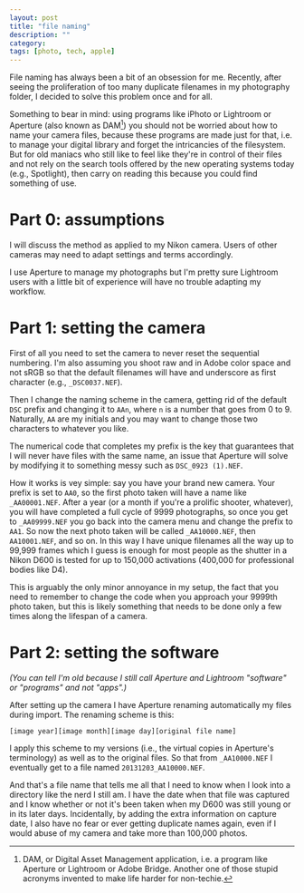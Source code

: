 ```yaml
---
layout: post
title: "file naming"
description: ""
category:
tags: [photo, tech, apple]
---
```


File naming has always been a bit of an obsession for me. Recently, after seeing the proliferation of too many duplicate filenames in my photography folder, I decided to solve this problem once and for all.

Something to bear in mind: using programs like iPhoto or Lightroom or Aperture (also known as DAM[^nota-dam]) you should not be worried about how to name your camera files, because these programs are made just for that, i.e. to manage your digital library and forget the intricancies of the filesystem. But for old maniacs who still like to feel like they're in control of their files and not rely on the search tools offered by the new operating systems today (e.g., Spotlight), then carry on reading this because you could find something of use.

# Part 0: assumptions

I will discuss the method as applied to my Nikon camera. Users of other cameras may need to adapt settings and terms accordingly.

I use Aperture to manage my photographs but I'm pretty sure Lightroom users with a little bit of experience will have no trouble adapting my workflow.

# Part 1: setting the camera

First of all you need to set the camera to never reset the sequential numbering. I'm also assuming you shoot raw and in Adobe color space and not sRGB so that the default filenames will have and underscore as first character (e.g., `_DSC0037.NEF`).  

Then I change the naming scheme in the camera, getting rid of the default `DSC` prefix and changing it to `AAn`, where `n` is a number that goes from 0 to 9. Naturally, `AA` are my initials and you may want to change those two characters to whatever you like. 

The numerical code that completes my prefix is the key that guarantees that I will never have files with the same name, an issue that Aperture will solve by modifying it to something messy such as `DSC_0923 (1).NEF`. 

How it works is vey simple: say you have your brand new camera. Your prefix is set to `AA0`, so the first photo taken will have a name like `_AA00001.NEF`. After a year (or a month if you're a prolific shooter, whatever), you will have completed a full cycle of 9999 photographs, so once you get to `_AA09999.NEF` you go back into the camera menu and change the prefix to `AA1`. So now the next photo taken will be called `_AA10000.NEF`, then `AA10001.NEF`, and so on. In this way I have unique filenames all the way up to 99,999 frames which I guess is enough for most people as the shutter in a Nikon D600 is tested for up to 150,000 activations (400,000 for professional bodies like D4). 

This is arguably the only minor annoyance in my setup, the fact that you need to remember to change the code when you approach your 9999th photo taken, but this is likely something that needs to be done only a few times along the lifespan of a camera. 

# Part 2: setting the software

_(You can tell I'm old because I still call Aperture and Lightroom "software" or "programs" and not "apps".)_ 

After setting up the camera I have Aperture renaming automatically my files during import. The renaming scheme is this:

    [image year][image month][image day][original file name]
    
I apply this scheme to my versions (i.e., the virtual copies in Aperture's terminology) as well as to the original files. So that from `_AA10000.NEF` I eventually get to a file named `20131203_AA10000.NEF`.

And that's a file name that tells me all that I need to know when I look into a directory like the nerd I still am. I have the date when that file was captured and I know whether or not it's been taken when my D600 was still young or in its later days. Incidentally, by adding the extra information on capture date, I also have no fear or ever getting duplicate names again, even if I would abuse of my camera and take more than 100,000 photos.


[^nota-dam]: DAM, or Digital Asset Management application, i.e. a program like Aperture or Lightroom or Adobe Bridge. Another one of those stupid acronyms invented to make life harder for non-techie.